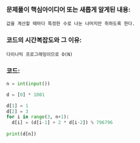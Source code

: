 ### 문제풀이 핵심아이디어 또는 새롭게 알게된 내용: 
    값을 계산할 때마다 특정한 수로 나눈 나머지만 취하도록 한다.
    
### 코드의 시간복잡도와 그 이유:
    다이나믹 프로그래밍이므로 O(N)


### 코드:
```python
n = int(input())

d = [0] * 1001

d[1] = 1
d[2] = 3
for i in range(3, n+1):
  d[i] = (d[i-1] + 2 * d[i-2]) % 796796
  
print(d[n])
```
